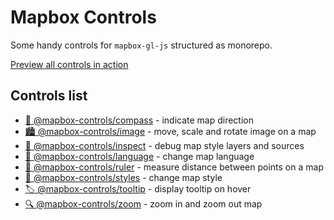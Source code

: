 # Mapbox Controls

Some handy controls for `mapbox-gl-js` structured as monorepo.

[Preview all controls in action](https://korywka.github.io/mapbox-controls/preview/)

## Controls list

- [🧭 @mapbox-controls/compass](packages/compass) - indicate map direction
- [🏙️ @mapbox-controls/image](packages/image) - move, scale and rotate image on a map
- [🐞 @mapbox-controls/inspect](packages/inspect) - debug map style layers and sources
- [📖 @mapbox-controls/language](packages/language) - change map language
- [📏 @mapbox-controls/ruler](packages/ruler) - measure distance between points on a map
- [💅 @mapbox-controls/styles](packages/styles) - change map style
- [🏷️ @mapbox-controls/tooltip](packages/tooltip) - display tooltip on hover
- [🔍 @mapbox-controls/zoom](packages/zoom) - zoom in and zoom out map
